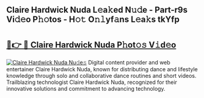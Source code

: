 ## Claire Hardwick Nuda L𝚎a𝚔ed N𝚞𝚍e - Part-r9s Vi𝚍𝚎o P𝚑𝚘tos - H𝚘𝚝 O𝚗𝚕yf𝚊ns L𝚎a𝚔s tkYfp

# <h2><a href="http://kf7yrgd.oniu.top/?m=Claire+Hardwick+Nuda">🔗👉 🔴 Claire Hardwick Nuda P𝚑ot𝚘𝚜 V𝚒d𝚎o</a></h2>

[![Claire Hardwick Nuda Nu𝚍e𝚜](https://i.imgur.com/0qMVB7G.gif)](http://kf7yrgd.oniu.top/?m=Claire+Hardwick+Nuda)
Digital content provider and web entertainer Claire Hardwick Nuda, known for distributing dance and lifestyle knowledge through solo and collaborative dance routines and short videos. Trailblazing technologist Claire Hardwick Nuda, recognized for their innovative solutions and commitment to advancing technology.  
